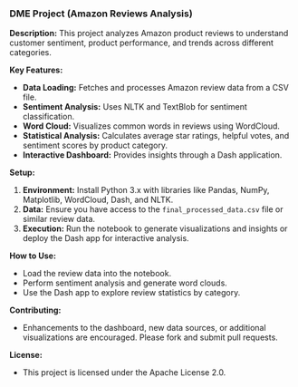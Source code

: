 ### DME Project (Amazon Reviews Analysis)

**Description:**
This project analyzes Amazon product reviews to understand customer sentiment, product performance, and trends across different categories.

**Key Features:**
- **Data Loading:** Fetches and processes Amazon review data from a CSV file.
- **Sentiment Analysis:** Uses NLTK and TextBlob for sentiment classification.
- **Word Cloud:** Visualizes common words in reviews using WordCloud.
- **Statistical Analysis:** Calculates average star ratings, helpful votes, and sentiment scores by product category.
- **Interactive Dashboard:** Provides insights through a Dash application.

**Setup:**
1. **Environment:** Install Python 3.x with libraries like Pandas, NumPy, Matplotlib, WordCloud, Dash, and NLTK.
2. **Data:** Ensure you have access to the `final_processed_data.csv` file or similar review data.
3. **Execution:** Run the notebook to generate visualizations and insights or deploy the Dash app for interactive analysis.

**How to Use:**
- Load the review data into the notebook.
- Perform sentiment analysis and generate word clouds.
- Use the Dash app to explore review statistics by category.

**Contributing:**
- Enhancements to the dashboard, new data sources, or additional visualizations are encouraged. Please fork and submit pull requests.

**License:**
- This project is licensed under the Apache License 2.0.

